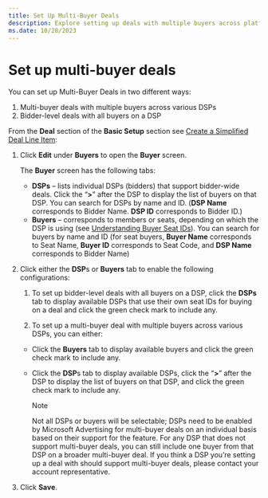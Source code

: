 ```yaml
---
title: Set Up Multi-Buyer Deals
description: Explore setting up deals with multiple buyers across platforms/DSPs, involving all buyers on a specific platform.
ms.date: 10/28/2023
---
```


# Set up multi-buyer deals

You can set up Multi-Buyer Deals in two different ways:

1. Multi-buyer deals with multiple buyers across various DSPs
1. Bidder-level deals with all buyers on a DSP

From the **Deal** section of the **Basic Setup** section see [Create a Simplified Deal Line Item](create-a-simplified-deal-line-item.md):

1. Click **Edit** under **Buyers** to open the **Buyer** screen.

    The **Buyer** screen has the following tabs:
    - **DSPs** – lists individual DSPs (bidders) that support bidder-wide deals. Click the “**\>**” after the DSP to display the list of buyers on that DSP. You can search for DSPs by name and ID. (**DSP Name** corresponds to Bidder Name. **DSP ID** corresponds to Bidder ID.)
    - **Buyers** – corresponds to members or seats, depending on which the DSP is using (see [Understanding Buyer Seat IDs](understanding-buyer-seat-ids.md)). You can search for buyers by name and ID (for seat buyers, **Buyer Name** corresponds to Seat Name, **Buyer ID** corresponds to Seat Code, and **DSP Name** corresponds to Bidder
      Name)

1. Click either the **DSP**s or **Buyers** tab to enable the following configurations:
  
    1. To set up bidder-level deals with all buyers on a DSP, click the **DSPs** tab to display available DSPs that use their own seat IDs for buying on a deal and click the green check mark to include any.

    1. To set up a multi-buyer deal with multiple buyers across various DSPs, you can either:
     - Click the **Buyers** tab to display available buyers and click the green check mark to include any.
     - Click the **DSP**s tab to display available DSPs, click the “**\>**” after the DSP to display the list of buyers on that DSP, and click the green check mark to include any.

       > [!NOTE]
       > Not all DSPs or buyers will be selectable; DSPs need to be enabled by Microsoft Advertising for multi-buyer deals on an individual basis based on their support for the feature. For any DSP that does not support multi-buyer deals, you can still include one buyer from that DSP on a broader multi-buyer deal. If you think a DSP you’re setting up a deal with should support multi-buyer deals, please contact your account representative.

1. Click **Save**.
